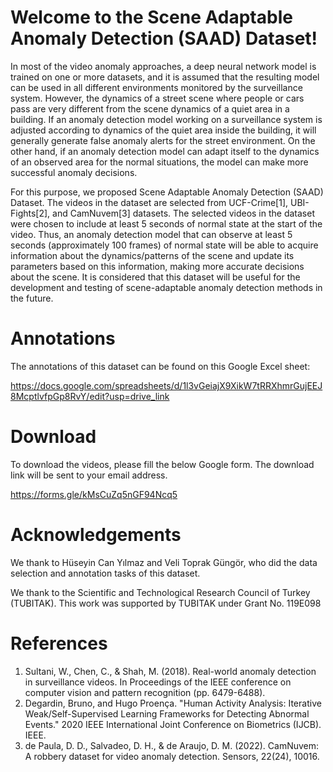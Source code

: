 # Welcome to the Scene Adaptable Anomaly Detection (SAAD) Dataset!

In most of the video anomaly approaches, a deep neural network model is trained on one or more datasets, and it is assumed that the resulting model can be used in all different environments monitored by the surveillance system. However, the dynamics of a street scene where people or cars pass are very different from the scene dynamics of a quiet area in a building. If an anomaly detection model working on a surveillance system is adjusted according to dynamics of the quiet area inside the building, it will generally generate false anomaly alerts for the street environment. On the other hand, if an anomaly detection model can adapt itself to the dynamics of an observed area for the normal situations, the model can make more successful anomaly decisions.

For this purpose, we proposed Scene Adaptable Anomaly Detection (SAAD) Dataset. The videos in the dataset are selected from UCF-Crime[1], UBI-Fights[2], and CamNuvem[3] datasets. The selected videos in the dataset were chosen to include at least 5 seconds of normal state at the start of the video. Thus, an anomaly detection model that can observe at least 5 seconds (approximately 100 frames) of normal state will be able to acquire information about the dynamics/patterns of the scene and update its parameters based on this information, making more accurate decisions about the scene. It is considered that this dataset  will be useful for the development and testing of scene-adaptable anomaly detection methods in the future.


# Annotations
The annotations of this dataset can be found on this Google Excel sheet: 

https://docs.google.com/spreadsheets/d/1l3vGeiajX9XikW7tRRXhmrGujEEJ8McptlvfpGp8RvY/edit?usp=drive_link


# Download
To download the videos, please fill the below Google form. The download link will be sent to your email address.

https://forms.gle/kMsCuZq5nGF94Ncq5


# Acknowledgements
We thank to Hüseyin Can Yılmaz and Veli Toprak Güngör, who did the data selection and annotation tasks of this dataset.  

We thank to the Scientific and Technological Research Council of Turkey (TUBITAK). This work was supported by TUBITAK under Grant No. 119E098


# References
1. Sultani, W., Chen, C., & Shah, M. (2018). Real-world anomaly detection in surveillance videos. In Proceedings of the IEEE conference on computer vision and pattern recognition (pp. 6479-6488).
2. Degardin, Bruno, and Hugo Proença. "Human Activity Analysis: Iterative Weak/Self-Supervised Learning Frameworks for Detecting Abnormal Events." 2020 IEEE International Joint Conference on Biometrics (IJCB). IEEE.
3. de Paula, D. D., Salvadeo, D. H., & de Araujo, D. M. (2022). CamNuvem: A robbery dataset for video anomaly detection. Sensors, 22(24), 10016.
